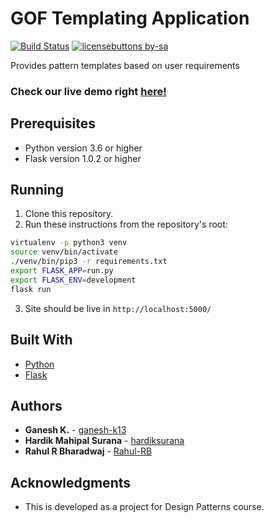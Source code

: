 # GOF Templating Application

[![Build Status](https://travis-ci.org/ganesh-k13/GOF-Templates.svg?branch=master)](https://travis-ci.org/ganesh-k13/GOF-Templates) [![licensebuttons by-sa](https://licensebuttons.net/l/by-sa/3.0/88x31.png)](https://creativecommons.org/licenses/by-sa/4.0)

Provides pattern templates based on user requirements 

### Check our live demo right [here!](https://spryion.pythonanywhere.com/)

## Prerequisites

* Python version 3.6 or higher
* Flask version 1.0.2 or higher

## Running

1. Clone this repository.
2. Run these instructions from the repository's root:
```bash
virtualenv -p python3 venv
source venv/bin/activate
./venv/bin/pip3 -r requirements.txt
export FLASK_APP=run.py
export FLASK_ENV=development
flask run
```
3. Site should be live in `http://localhost:5000/`

## Built With

* [Python](https://docs.python.org/3/)
* [Flask](http://flask.pocoo.org/)

## Authors

* **Ganesh K.** - [ganesh-k13](https://github.com/ganesh-k13)
* **Hardik Mahipal Surana** - [hardiksurana](https://github.com/hardiksurana)
* **Rahul R Bharadwaj** - [Rahul-RB](https://github.com/Rahul-RB)


## Acknowledgments

* This is developed as a project for Design Patterns course.
